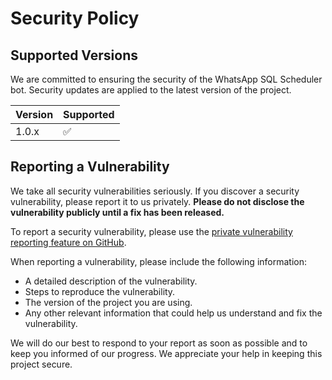 # Security Policy

## Supported Versions

We are committed to ensuring the security of the WhatsApp SQL Scheduler bot. Security updates are applied to the latest version of the project.

| Version | Supported          |
| ------- | ------------------ |
| 1.0.x   | :white_check_mark: |

## Reporting a Vulnerability

We take all security vulnerabilities seriously. If you discover a security vulnerability, please report it to us privately. **Please do not disclose the vulnerability publicly until a fix has been released.**

To report a security vulnerability, please use the [private vulnerability reporting feature on GitHub](https://github.com/touhidalam69/whatsapp-sql-scheduler/security/advisories/new).

When reporting a vulnerability, please include the following information:

-   A detailed description of the vulnerability.
-   Steps to reproduce the vulnerability.
-   The version of the project you are using.
-   Any other relevant information that could help us understand and fix the vulnerability.

We will do our best to respond to your report as soon as possible and to keep you informed of our progress. We appreciate your help in keeping this project secure.
